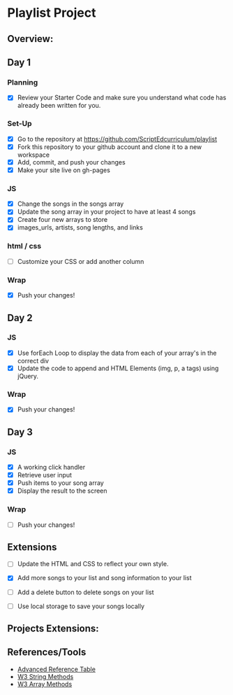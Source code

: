 # Playlist Project

## Overview: 

## Day 1
### Planning
- [x] Review your Starter Code and make sure you understand what code has already been written for you.
### Set-Up
- [x] Go to the repository at https://github.com/ScriptEdcurriculum/playlist
- [x] Fork this repository to your github account and clone it to a new workspace
- [x] Add, commit, and push your changes
- [x] Make your site live on gh-pages

### JS
- [x] Change the songs in the songs array
- [x] Update the song array in your project to have at least 4 songs
- [x] Create four new arrays to store
- [x] images_urls, artists, song lengths, and links
### html / css
- [ ] Customize your CSS or add another column

### Wrap
- [x] Push your changes!

## Day 2
### JS
- [x] Use forEach Loop to display the data from each of your array's in the correct div
- [x] Update the code to append and HTML Elements (img, p, a tags) using jQuery. 
### Wrap
- [x] Push your changes!


## Day 3
### JS
- [x] A working click handler
- [x] Retrieve user input
- [x] Push items to your song array
- [x] Display the result to the screen

### Wrap
- [ ] Push your changes!

## Extensions
- [ ] Update the HTML and CSS to reflect your own style.
- [x] Add more songs to your list and song information to your list
- [ ] Add a delete button to delete songs on your list
- [ ] Use local storage to save your songs locally



## Projects Extensions:

## References/Tools
* [Advanced Reference Table]()
* [W3 String Methods](https://www.w3schools.com/js/js_string_methods.asp)
* [W3 Array Methods](https://www.w3schools.com/js/js_array_methods.asp)
